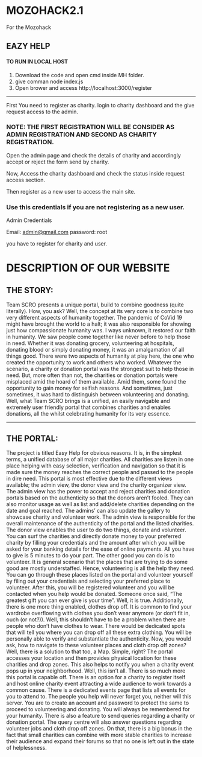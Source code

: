 # MOZOHACK2.1
For the Mozohack

## EAZY HELP

#### TO RUN IN LOCAL HOST

1. Download the code and open cmd inside MH folder.
2. give comman node index.js 
3. Open brower and access  http://localhost:3000/register


****

First You need to register as charity.
login to charity dashboard and the give request access to the admin.

### NOTE: THE FIRST REGISTRATION WILL BE CONSIDER AS ADMIN REGISTRATION AND SECOND AS CHARITY REGISTRATION.

Open the admin page and check the details of charity and accordingly accept or reject the form send by charity.

Now, Access the charity dashboard and check the status inside request access section.

Then register as a new user to access the main site.






### Use this credentials if you are not registering as a new user.

Admin Credentials

Email: admin@gmail.com
password: root

you have to register for charity and user.



# DESCRIPTION OF OUR WEBSITE

## THE STORY:
Team SCRO presents a unique portal, build to combine goodness (quite literally). 
How, you ask?
Well, the concept at its very core is to combine two very different aspects of humanity together. The pandemic of CoVid 19 might have brought the world to a halt; it was also responsible for showing just how compassionate humanity was. I ways unknown, it restored our faith in humanity. We saw people come together like never before to help those in need. Whether it was donating grocery, volunteering at hospitals, donating blood or simply donating money, it was an amalgamation of all things good. There were two aspects of humanity at play here, the one who created the opportunity to work and others who worked. Whatever the scenario, a charity or donation portal was the strongest suit to help those in need. 
But, more often than not, the charities or donation portals were misplaced amid the hoard of them available. Amid them, some found the opportunity to gain money for selfish reasons. And sometimes, just sometimes, it was hard to distinguish between volunteering and donating. 
Well, what Team SCRO brings is a unified, an easily navigable and extremely user friendly portal that combines charities and enables donations, all the whilst celebrating humanity for its very essence. 

****

## THE PORTAL:
The project is titled Easy Help for obvious reasons. It is, in the simplest terms, a unified database of all major charities. All charities are listen in one place helping with easy selection, verification and navigation so that it is made sure the money reaches the correct people and passed to the people in dire need. 
This portal is most effective due to the different views available; the admin view, the donor view and the charity organizer view.  
The admin view has the power to accept and reject charities and donation portals based on the authenticity so that the donors aren’t fooled. They can also monitor usage as well as list and add/delete charities depending on the date and goal reached. The admins’ can also update the gallery to showcase charity and volunteer work. The admin view is responsible for the overall maintenance of the authenticity of the portal and the listed charities. 
The donor view enables the user to do two things, donate and volunteer. 
You can surf the charities and directly donate money to your preferred charity by filling your credentials and the amount after which you will be asked for your banking details for the ease of online payments. All you have to give is 5 minutes to do your part. 
The other good you can do is to volunteer. It is general scenario that the places that are trying to do some good are mostly understaffed. Hence, volunteering is all the help they need. You can go through these places listed on the portal and volunteer yourself by filing out your credentials and selecting your preferred place to volunteer. After this, you will be registered volunteer and you will be contacted when you help would be donated. Someone once said, “The greatest gift you can ever give is your time”. Well, it is true. 
Additionally, there is one more thing enabled, clothes drop off. It is common to find your wardrobe overflowing with clothes you don’t wear anymore (or don’t fit in, ouch (or not?)). Well, this shouldn’t have to be a problem when there are people who don’t have clothes to wear. There would be dedicated spots that will tell you where you can drop off all these extra clothing. You will be personally able to verify and substantiate the authenticity.
Now, you would ask, how to navigate to these volunteer places and cloth drop off zones? Well, there is a solution to that too, a Map. Simple, right? The portal accesses your location and then provides physical location for these charities and drop zones. This also helps to notify you when a charity event pops up in your neighborhood. 
Well, this isn’t all. There is so much more this portal is capable off. 
There is an option for a charity to register itself and host online charity event attracting a wide audience to work towards a common cause. There is a dedicated events page that lists all events for you to attend to. 
The people you help will never forget you, neither will this server. You are to create an account and password to protect the same to proceed to volunteering and donating. You will always be remembered for your humanity.
There is also a feature to send queries regarding a charity or donation portal. The query centre will also answer questions regarding volunteer jobs and cloth drop off zones. 
On that, there is a big bonus in the fact that small charities can combine with more stable charities to increase their audience and expand their forums so that no one is left out in the state of helplessness. 




